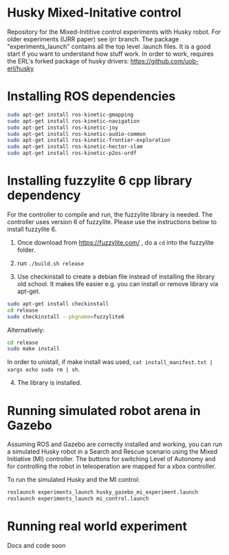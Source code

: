 # Husky Mixed-Initative control
Repository for the Mixed-Inititive control experiments with Husky robot. For older experiments (IJRR paper) see ijrr branch.
The package "experiments_launch" contains all the top level .launch files. It is a good start if you want to understand how stuff work. In order to work, requires the ERL's forked package of husky drivers: https://github.com/uob-erl/husky

# Installing ROS dependencies
```sh
sudo apt-get install ros-kinetic-gmapping
sudo apt-get install ros-kinetic-navigation
sudo apt-get install ros-kinetic-joy
sudo apt-get install ros-kinetic-audio-common
sudo apt-get install ros-kinetic-frontier-exploration
sudo apt-get install ros-kinetic-hector-slam
sudo apt-get install ros-kinetic-p2os-urdf
```

# Installing fuzzylite 6 cpp library dependency
For the controller to compile and run, the fuzzylite library is needed. The controller uses version 6 of fuzzylite. Please use the instructions below to install fuzzylite 6. 

1) Once download from https://fuzzylite.com/ , do a `cd` into the fuzzylite folder.

2)  run `./build.sh release`

3) Use checkinstall to create a debian file instead of installing the library old school. It makes life easier e.g. you can install or remove library via apt-get.

```sh
sudo apt-get install checkinstall
cd release
sudo checkinstall --pkgname=fuzzylite6
```

Alternatively:
```sh
cd release
sudo make install
````

In order to unistall, if make install was used, `cat install_manifest.txt | xargs echo sudo rm | sh`.

4) The library is installed.

# Running simulated robot arena in Gazebo
Assuming ROS and Gazebo are correctly installed and working, you can run a simulated Husky robot in a Search and Rescue scenario using the Mixed Initiative (MI) controller. The buttons for switching Level of Autonomy and for controlling the robot in teleoperation are mapped for a xbox controller.

To run the simulated Husky and the MI control:
```sh
roslaunch experiments_launch husky_gazebo_mi_experiment.launch
roslaunch experiments_launch mi_control.launch
````
# Running real world experiment
Docs and code soon
